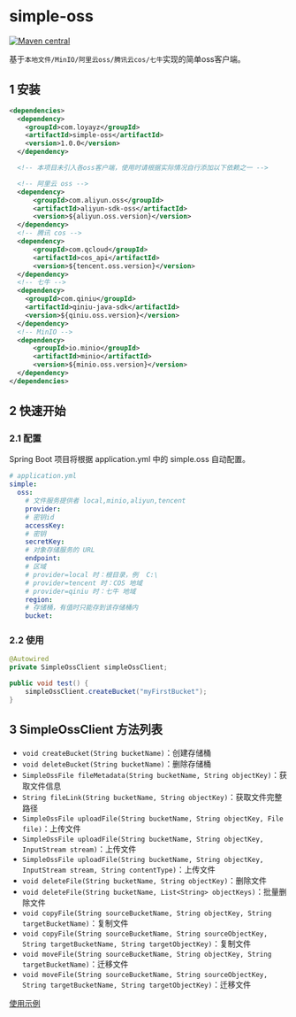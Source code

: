# simple-oss
[![Maven central](https://maven-badges.herokuapp.com/maven-central/com.loyayz/simple-oss/badge.svg)](https://mvnrepository.com/artifact/com.loyayz/simple-oss)

基于`本地文件/MinIO/阿里云oss/腾讯云cos/七牛`实现的简单oss客户端。


## 1 安装
```xml
<dependencies>
  <dependency>
    <groupId>com.loyayz</groupId>
    <artifactId>simple-oss</artifactId>
    <version>1.0.0</version>
  </dependency>

  <!-- 本项目未引入各oss客户端，使用时请根据实际情况自行添加以下依赖之一 -->

  <!-- 阿里云 oss -->
  <dependency>
      <groupId>com.aliyun.oss</groupId>
      <artifactId>aliyun-sdk-oss</artifactId>
      <version>${aliyun.oss.version}</version>
  </dependency>
  <!-- 腾讯 cos -->
  <dependency>
      <groupId>com.qcloud</groupId>
      <artifactId>cos_api</artifactId>
      <version>${tencent.oss.version}</version>
  </dependency>
  <!-- 七牛 -->
  <dependency>
    <groupId>com.qiniu</groupId>
    <artifactId>qiniu-java-sdk</artifactId>
    <version>${qiniu.oss.version}</version>
  </dependency>
  <!-- MinIO -->
  <dependency>
      <groupId>io.minio</groupId>
      <artifactId>minio</artifactId>
      <version>${minio.oss.version}</version>
  </dependency>
</dependencies>
```
## 2 快速开始

### 2.1 配置
Spring Boot 项目将根据 application.yml 中的 simple.oss 自动配置。

```yml
# application.yml
simple:
  oss:
    # 文件服务提供者 local,minio,aliyun,tencent
    provider:
    # 密钥id
    accessKey:
    # 密钥
    secretKey:
    # 对象存储服务的 URL
    endpoint:
    # 区域
    # provider=local 时：根目录，例  C:\
    # provider=tencent 时：COS 地域
    # provider=qiniu 时：七牛 地域
    region:
    # 存储桶，有值时只能存到该存储桶内
    bucket:
```

### 2.2 使用
```java
@Autowired
private SimpleOssClient simpleOssClient;

public void test() {
    simpleOssClient.createBucket("myFirstBucket");
}

```
## 3 SimpleOssClient 方法列表

- `void createBucket(String bucketName)`：创建存储桶
- `void deleteBucket(String bucketName)`：删除存储桶
- `SimpleOssFile fileMetadata(String bucketName, String objectKey)`：获取文件信息
- `String fileLink(String bucketName, String objectKey)`：获取文件完整路径
- `SimpleOssFile uploadFile(String bucketName, String objectKey, File file)`：上传文件
- `SimpleOssFile uploadFile(String bucketName, String objectKey, InputStream stream)`：上传文件
- `SimpleOssFile uploadFile(String bucketName, String objectKey, InputStream stream, String contentType)`：上传文件
- `void deleteFile(String bucketName, String objectKey)`：删除文件
- `void deleteFile(String bucketName, List<String> objectKeys)`：批量删除文件
- `void copyFile(String sourceBucketName, String objectKey, String targetBucketName)`：复制文件
- `void copyFile(String sourceBucketName, String sourceObjectKey, String targetBucketName, String targetObjectKey)`：复制文件
- `void moveFile(String sourceBucketName, String objectKey, String targetBucketName)`：迁移文件
- `void moveFile(String sourceBucketName, String sourceObjectKey, String targetBucketName, String targetObjectKey)`：迁移文件

[使用示例](https://github.com/loyayz/simple-sample)
